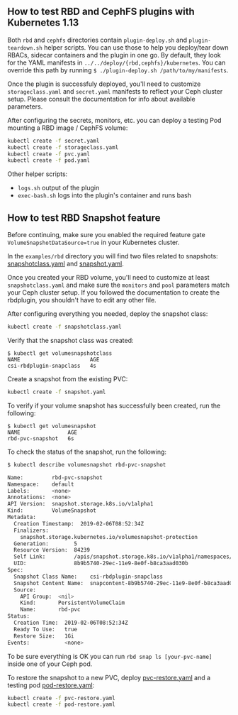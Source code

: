 ## How to test RBD and CephFS plugins with Kubernetes 1.13

Both `rbd` and `cephfs` directories contain `plugin-deploy.sh` and `plugin-teardown.sh` helper scripts. You can use those to help you deploy/tear down RBACs, sidecar containers and the plugin in one go. By default, they look for the YAML manifests in `../../deploy/{rbd,cephfs}/kubernetes`. You can override this path by running `$ ./plugin-deploy.sh /path/to/my/manifests`.

Once the plugin is successfuly deployed, you'll need to customize `storageclass.yaml` and `secret.yaml` manifests to reflect your Ceph cluster setup. Please consult the documentation for info about available parameters.

After configuring the secrets, monitors, etc. you can deploy a testing Pod mounting a RBD image / CephFS volume:
```bash
kubectl create -f secret.yaml
kubectl create -f storageclass.yaml
kubectl create -f pvc.yaml
kubectl create -f pod.yaml
```

Other helper scripts:
* `logs.sh` output of the plugin
* `exec-bash.sh` logs into the plugin's container and runs bash

## How to test RBD Snapshot feature

Before continuing, make sure you enabled the required feature gate `VolumeSnapshotDataSource=true` in your Kubernetes cluster.

In the `examples/rbd` directory you will find two files related to snapshots: [snapshotclass.yaml](./rbd/snapshotclass.yaml) and [snapshot.yaml](./rbd/snapshot.yaml).

Once you created your RBD volume, you'll need to customize at least `snapshotclass.yaml` and make sure the `monitors` and `pool` parameters match your Ceph cluster setup. If you followed the documentation to create the rbdplugin, you shouldn't have to edit any other file.

After configuring everything you needed, deploy the snapshot class:

```bash
kubectl create -f snapshotclass.yaml
```

Verify that the snapshot class was created:

```console
$ kubectl get volumesnapshotclass
NAME                      AGE
csi-rbdplugin-snapclass   4s
```

Create a snapshot from the existing PVC:

```bash
kubectl create -f snapshot.yaml
```


To verify if your volume snapshot has successfully been created, run the following:

```console
$ kubectl get volumesnapshot
NAME               AGE
rbd-pvc-snapshot   6s
```

To check the status of the snapshot, run the following:

```bash
$ kubectl describe volumesnapshot rbd-pvc-snapshot

Name:         rbd-pvc-snapshot
Namespace:    default
Labels:       <none>
Annotations:  <none>
API Version:  snapshot.storage.k8s.io/v1alpha1
Kind:         VolumeSnapshot
Metadata:
  Creation Timestamp:  2019-02-06T08:52:34Z
  Finalizers:
    snapshot.storage.kubernetes.io/volumesnapshot-protection
  Generation:        5
  Resource Version:  84239
  Self Link:         /apis/snapshot.storage.k8s.io/v1alpha1/namespaces/default/volumesnapshots/rbd-pvc-snapshot
  UID:               8b9b5740-29ec-11e9-8e0f-b8ca3aad030b
Spec:
  Snapshot Class Name:    csi-rbdplugin-snapclass
  Snapshot Content Name:  snapcontent-8b9b5740-29ec-11e9-8e0f-b8ca3aad030b
  Source:
    API Group:  <nil>
    Kind:       PersistentVolumeClaim
    Name:       rbd-pvc
Status:
  Creation Time:  2019-02-06T08:52:34Z
  Ready To Use:   true
  Restore Size:   1Gi
Events:           <none>
```

To be sure everything is OK you can run `rbd snap ls [your-pvc-name]` inside one of your Ceph pod.

To restore the snapshot to a new PVC, deploy [pvc-restore.yaml](./rbd/pvc-restore.yaml) and a testing pod [pod-restore.yaml](./rbd/pvc-restore.yaml):

```bash
kubectl create -f pvc-restore.yaml
kubectl create -f pod-restore.yaml
```
